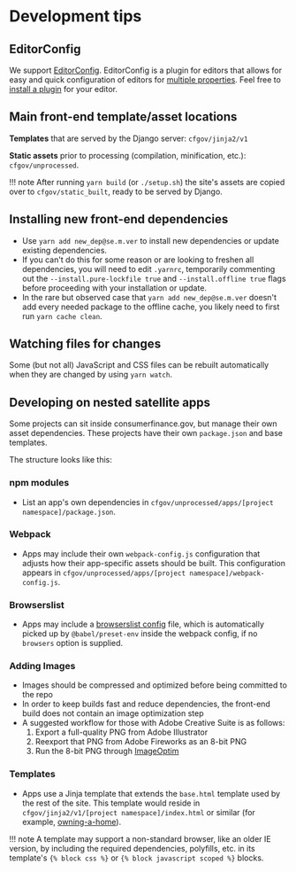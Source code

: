 # Development tips

## EditorConfig
We support [EditorConfig](https://editorconfig.org/). EditorConfig is a plugin for editors
that allows for easy and quick configuration of editors for
[multiple properties](https://github.com/editorconfig/editorconfig/wiki/EditorConfig-Properties).
Feel free to [install a plugin](https://editorconfig.org/#download) for your editor.


## Main front-end template/asset locations

**Templates** that are served by the Django server: `cfgov/jinja2/v1`

**Static assets** prior to processing (compilation, minification, etc.):
`cfgov/unprocessed`.

!!! note
    After running `yarn build` (or `./setup.sh`) the site's assets are copied over to `cfgov/static_built`,
    ready to be served by Django.


## Installing new front-end dependencies

- Use `yarn add new_dep@se.m.ver` to install new dependencies
  or update existing dependencies.
- If you can't do this for some reason or are looking to freshen all dependencies,
  you will need to edit `.yarnrc`, temporarily commenting out the `--install.pure-lockfile true`
  and `--install.offline true` flags before proceeding with your installation or update.
- In the rare but observed case that `yarn add new_dep@se.m.ver` doesn't add
  every needed package to the offline cache, you likely need to first run
  `yarn cache clean`.

## Watching files for changes

Some (but not all) JavaScript and CSS files can be rebuilt automatically when they are changed by using `yarn watch`.

## Developing on nested satellite apps

Some projects can sit inside consumerfinance.gov, but manage their own asset
dependencies. These projects have their own `package.json` and base templates.

The structure looks like this:

### npm modules
- List an app's own dependencies in
  `cfgov/unprocessed/apps/[project namespace]/package.json`.

### Webpack
- Apps may include their own `webpack-config.js` configuration that adjusts how
  their app-specific assets should be built. This configuration appears in
  `cfgov/unprocessed/apps/[project namespace]/webpack-config.js`.

### Browserslist
- Apps may include a
  [browserslist config](https://github.com/browserslist/browserslist#config-file)
  file, which is automatically picked up by `@babel/preset-env` inside the
  webpack config, if no `browsers` option is supplied.

### Adding Images
- Images should be compressed and optimized before being committed to the repo
- In order to keep builds fast and reduce dependencies, the front-end build does not contain an image optimization step
- A suggested workflow for those with Adobe Creative Suite is as follows:
  1. Export a full-quality PNG from Adobe Illustrator
  1. Reexport that PNG from Adobe Fireworks as an 8-bit PNG
  1. Run the 8-bit PNG through [ImageOptim](https://imageoptim.com)

### Templates
- Apps use a Jinja template that extends the `base.html`
  template used by the rest of the site.
  This template would reside in `cfgov/jinja2/v1/[project namespace]/index.html`
  or similar (for example, [owning-a-home](https://github.com/cfpb/consumerfinance.gov/blob/main/cfgov/jinja2/v1/owning-a-home/explore-rates/index.html)).

!!! note
    A template may support a non-standard browser, like an older IE version,
    by including the required dependencies, polyfills, etc. in its
    template's `{% block css %}` or `{% block javascript scoped %}` blocks.
